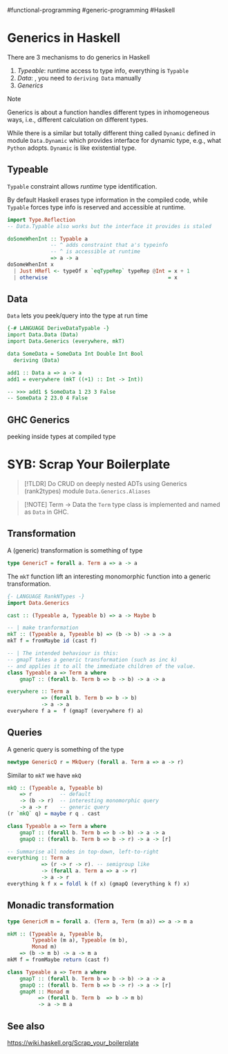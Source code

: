 #functional-programming #generic-programming #Haskell 

# Generics in Haskell

There are 3 mechanisms to do generics in Haskell
1. _Typeable_:  runtime access to type info, everything is `Typable`
2. _Data_:   , you need to `deriving Data` manually
3. _Generics_

>[!note] 
>Generics is about a function handles different types in inhomogeneous ways, i.e., different calculation on different types.
>
>While there is a similar but totally different thing called `Dynamic` defined in module `Data.Dynamic` which provides interface for dynamic type, e.g., what `Python` adopts. `Dynamic` is like existential type.


## Typeable

`Typable` constraint allows _runtime_ type identification. 

By default Haskell erases type information in the compiled code, while `Typable` forces type info is reserved and accessible at runtime.

```haskell
import Type.Reflection 
-- Data.Typable also works but the interface it provides is staled

doSomeWhenInt :: Typable a
              -- ^ adds constraint that a's typeinfo 
              -- ^ is accessible at runtime
              => a -> a
doSomeWhenInt x 
  | Just HRefl <- typeOf x `eqTypeRep` typeRep @Int = x + 1
  | otherwise                                       = x
```


## Data

`Data` lets you peek/query into the type at run time

```haskell
{-# LANGUAGE DeriveDataTypable -}
import Data.Data (Data)
import Data.Generics (everywhere, mkT)

data SomeData = SomeData Int Double Int Bool
  deriving (Data)

add1 :: Data a => a -> a 
add1 = everywhere (mkT ((+1) :: Int -> Int))

-- >>> add1 $ SomeData 1 23 3 False
-- SomeData 2 23.0 4 False
```

## GHC Generics
peeking inside types at compiled type

# SYB: Scrap Your Boilerplate

>[!TLDR]
> Do CRUD on deeply nested ADTs using Generics (rank2types) 
> module `Data.Generics.Aliases`

>[!NOTE] Term -> Data
>the `Term` type class is implemented and named as `Data` in 
>GHC.

## Transformation

A (generic) transformation is something of type 

```haskell
type GenericT = forall a. Term a => a -> a
```

The `mkT` function lift an interesting monomorphic function into a generic transformation.

```haskell
{- LANGUAGE RankNTypes -}
import Data.Generics

cast :: (Typeable a, Typeable b) => a -> Maybe b

-- | make tranformation
mkT :: (Typeable a, Typeable b) => (b -> b) -> a -> a 
mkT f = fromMaybe id (cast f)

-- | The intended behaviour is this: 
-- gmapT takes a generic transformation (such as inc k)
-- and applies it to all the immediate children of the value.
class Typeable a => Term a where 
    gmapT :: (forall b. Term b => b -> b) -> a -> a

everywhere :: Term a
           => (forall b. Term b => b -> b) 
           -> a -> a
everywhere f a =  f (gmapT (everywhere f) a)
```

## Queries 

A generic query is something of the type

```haskell
newtype GenericQ r = MkQuery (forall a. Term a => a -> r)
```

Similar to `mkT` we have `mkQ`

```haskell
mkQ :: (Typeable a, Typeable b) 
    => r         -- default
    -> (b -> r)  -- interesting monomorphic query
    -> a -> r    -- generic query
(r `mkQ` q) = maybe r q . cast

class Typeable a => Term a where 
    gmapT :: (forall b. Term b => b -> b) -> a -> a
    gmapQ :: (forall b. Term b => b -> r) -> a -> [r]

-- Summarise all nodes in top-down, left-to-right
everything :: Term a 
           => (r -> r -> r). -- semigroup like
           -> (forall a. Term a => a -> r) 
           -> a -> r 
everything k f x = foldl k (f x) (gmapQ (everything k f) x)
```

## Monadic transformation

```haskell
type GenericM m = forall a. (Term a, Term (m a)) => a -> m a

mkM :: (Typeable a, Typeable b, 
        Typeable (m a), Typeable (m b),
        Monad m) 
    => (b -> m b) -> a -> m a
mkM f = fromMaybe return (cast f)

class Typeable a => Term a where 
    gmapT :: (forall b. Term b => b -> b) -> a -> a
    gmapQ :: (forall b. Term b => b -> r) -> a -> [r]
    gmapM :: Monad m
          => (forall b. Term b  => b -> m b) 
          -> a -> m a
```

## See also 

https://wiki.haskell.org/Scrap_your_boilerplate



